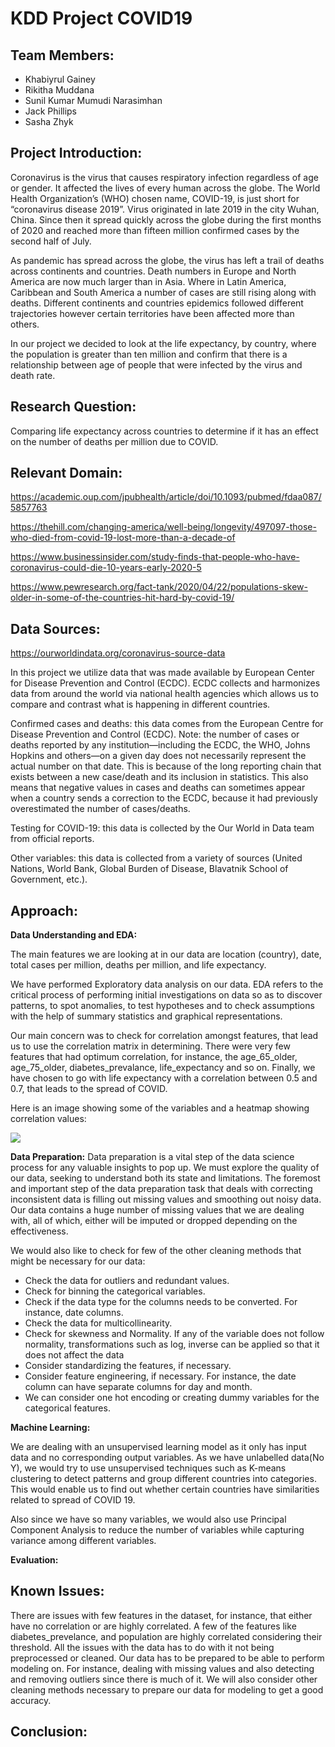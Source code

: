 # KDD Project COVID19

Team Members:
-
- Khabiyrul Gainey
- Rikitha Muddana
- Sunil Kumar Mumudi Narasimhan
- Jack Phillips
- Sasha Zhyk

Project Introduction:
-
Coronavirus is the virus that causes respiratory infection regardless of age or gender. It affected the lives of every human across the globe.  The World Health Organization’s (WHO) chosen name, COVID-19, is just short for “coronavirus disease 2019”. Virus originated in late 2019 in the city Wuhan, China. Since then it spread quickly across the globe during the first months of 2020 and reached more than fifteen million confirmed cases by the second half of July.

As pandemic has spread across the globe, the virus has left a trail of deaths across continents and countries. Death numbers in Europe and North America are now much larger than in Asia. Where in Latin America, Caribbean and South America a number of  cases are still rising along with deaths. Different continents and countries  epidemics followed different trajectories however certain territories have been affected more than others.

In our project we decided to look at the life expectancy,  by country, where the population is greater than ten million and confirm that there is a relationship between age of people that were infected by the virus and death rate.  


Research Question:
-
Comparing life expectancy across countries  to determine if it has an  effect on the number of deaths per million due to  COVID.

Relevant Domain:
-
https://academic.oup.com/jpubhealth/article/doi/10.1093/pubmed/fdaa087/5857763

https://thehill.com/changing-america/well-being/longevity/497097-those-who-died-from-covid-19-lost-more-than-a-decade-of

https://www.businessinsider.com/study-finds-that-people-who-have-coronavirus-could-die-10-years-early-2020-5

https://www.pewresearch.org/fact-tank/2020/04/22/populations-skew-older-in-some-of-the-countries-hit-hard-by-covid-19/

Data Sources:
-
https://ourworldindata.org/coronavirus-source-data

In this project we utilize data that was made available by European Center for Disease Prevention and Control (ECDC). ECDC  collects and harmonizes data from around the world via national health agencies  which allows us to compare and contrast what is happening in different  countries.

Confirmed cases and deaths: this data comes from the European Centre for Disease Prevention and Control (ECDC). Note: the number of cases or deaths reported by any institution—including the ECDC, the WHO, Johns Hopkins and others—on a given day does not necessarily represent the actual number on that date. This is because of the long reporting chain that exists between a new case/death and its inclusion in statistics. This also means that negative values in cases and deaths can sometimes appear when a country sends a correction to the ECDC, because it had previously overestimated the number of cases/deaths.

Testing for COVID-19: this data is collected by the Our World in Data team from official reports.

Other variables: this data is collected from a variety of sources (United Nations, World Bank, Global Burden of Disease, Blavatnik School of Government, etc.).

Approach:
-
  **Data Understanding and EDA:**
  
The main features we are looking at in our data are location (country), date, total cases per million, deaths per million, and life expectancy. 

We have performed Exploratory data analysis on our data. EDA refers to the critical process of performing initial investigations on data so as to discover patterns, to spot anomalies, to test  hypotheses and to check assumptions with the help of summary statistics and graphical representations. 

Our main concern was to check for correlation amongst  features, that lead us to use the correlation matrix in determining. There were very few features that had optimum correlation, for instance, the age_65_older, age_75_older, diabetes_prevalance, life_expectancy and so on. Finally, we have chosen to go with life expectancy with a correlation between 0.5 and 0.7, that leads to the spread of COVID. 

Here is an image showing some of the variables and a heatmap showing correlation values:


![](https://i.imgur.com/ZRq5QaE.png)

  
  
  **Data Preparation:**
  Data preparation is a vital step of the data science process for any valuable insights to pop up. We must explore the quality of our data, seeking to understand both its state and limitations. The foremost and important step of the data preparation task that deals with correcting inconsistent data is filling out missing values and smoothing out noisy data. Our data contains a huge number of missing values that we are dealing with, all of which, either will be imputed or dropped depending on the effectiveness.

We would also like to check for few of the other cleaning methods that might be necessary for our data:
- Check the data for outliers and redundant values.
- Check for binning the categorical variables.
- Check if the data type for the columns needs to be converted. For instance, date columns.
- Check the data for multicollinearity.
- Check for skewness and Normality. If any of the variable does not follow normality, transformations such as log, inverse can be applied so that it does not affect the data
- Consider standardizing the features, if necessary.
- Consider feature engineering, if necessary. For instance, the date column can have separate columns for day and month.
- We can consider one hot encoding or creating dummy variables for the categorical features.


  
 **Machine Learning:**
  
We are dealing with an unsupervised learning model as it only has input data and no corresponding output variables. As we have unlabelled data(No Y), we would try to use unsupervised techniques such as K-means clustering to detect patterns and group different countries into categories. This would enable us to find out whether certain countries have similarities related to spread of COVID 19. 

Also since we have so many variables, we would also use Principal Component Analysis to reduce the number of variables while capturing variance among different variables.

  
  **Evaluation:**
  
  
Known Issues:
-
There are issues with few features in the dataset, for instance,  that either have no correlation or are highly correlated. A few of the features like diabetes_prevelance, and population are highly correlated considering their threshold. All the issues with the data has to do with it not being preprocessed or cleaned. Our data has to be prepared to be able to perform modeling on. For instance, dealing with missing values and also detecting and removing outliers since there is much of it. We will also consider other cleaning methods necessary to prepare our data for modeling to get a good accuracy.

Conclusion:
-
